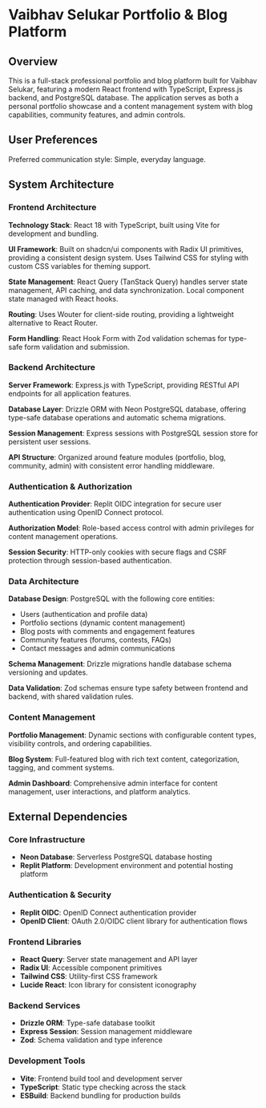# Vaibhav Selukar Portfolio & Blog Platform

## Overview

This is a full-stack professional portfolio and blog platform built for Vaibhav Selukar, featuring a modern React frontend with TypeScript, Express.js backend, and PostgreSQL database. The application serves as both a personal portfolio showcase and a content management system with blog capabilities, community features, and admin controls.

## User Preferences

Preferred communication style: Simple, everyday language.

## System Architecture

### Frontend Architecture

**Technology Stack**: React 18 with TypeScript, built using Vite for development and bundling.

**UI Framework**: Built on shadcn/ui components with Radix UI primitives, providing a consistent design system. Uses Tailwind CSS for styling with custom CSS variables for theming support.

**State Management**: React Query (TanStack Query) handles server state management, API caching, and data synchronization. Local component state managed with React hooks.

**Routing**: Uses Wouter for client-side routing, providing a lightweight alternative to React Router.

**Form Handling**: React Hook Form with Zod validation schemas for type-safe form validation and submission.

### Backend Architecture

**Server Framework**: Express.js with TypeScript, providing RESTful API endpoints for all application features.

**Database Layer**: Drizzle ORM with Neon PostgreSQL database, offering type-safe database operations and automatic schema migrations.

**Session Management**: Express sessions with PostgreSQL session store for persistent user sessions.

**API Structure**: Organized around feature modules (portfolio, blog, community, admin) with consistent error handling middleware.

### Authentication & Authorization

**Authentication Provider**: Replit OIDC integration for secure user authentication using OpenID Connect protocol.

**Authorization Model**: Role-based access control with admin privileges for content management operations.

**Session Security**: HTTP-only cookies with secure flags and CSRF protection through session-based authentication.

### Data Architecture

**Database Design**: PostgreSQL with the following core entities:
- Users (authentication and profile data)
- Portfolio sections (dynamic content management)
- Blog posts with comments and engagement features
- Community features (forums, contests, FAQs)
- Contact messages and admin communications

**Schema Management**: Drizzle migrations handle database schema versioning and updates.

**Data Validation**: Zod schemas ensure type safety between frontend and backend, with shared validation rules.

### Content Management

**Portfolio Management**: Dynamic sections with configurable content types, visibility controls, and ordering capabilities.

**Blog System**: Full-featured blog with rich text content, categorization, tagging, and comment systems.

**Admin Dashboard**: Comprehensive admin interface for content management, user interactions, and platform analytics.

## External Dependencies

### Core Infrastructure
- **Neon Database**: Serverless PostgreSQL database hosting
- **Replit Platform**: Development environment and potential hosting platform

### Authentication & Security
- **Replit OIDC**: OpenID Connect authentication provider
- **OpenID Client**: OAuth 2.0/OIDC client library for authentication flows

### Frontend Libraries
- **React Query**: Server state management and API layer
- **Radix UI**: Accessible component primitives
- **Tailwind CSS**: Utility-first CSS framework
- **Lucide React**: Icon library for consistent iconography

### Backend Services
- **Drizzle ORM**: Type-safe database toolkit
- **Express Session**: Session management middleware
- **Zod**: Schema validation and type inference

### Development Tools
- **Vite**: Frontend build tool and development server
- **TypeScript**: Static type checking across the stack
- **ESBuild**: Backend bundling for production builds